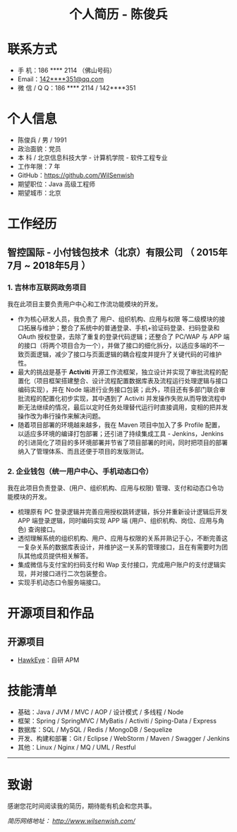 # **<center> 个人简历 - 陈俊兵 </center>**


# 联系方式

- 手 机：186 **** 2114 （佛山号码）
- Email：<142****351@qq.com>
- 微 信 / Q Q：186 **** 2114 / 142****351


# 个人信息

 - 陈俊兵 / 男 / 1991
 - 政治面貌：党员
 - 本 科 / 北京信息科技大学 - 计算机学院 - 软件工程专业
 - 工作年限：7 年
 - GitHub：<https://github.com/WilSenwish>
 - 期望职位：Java 高级工程师
 - 期望城市：北京


# 工作经历

## 智控国际 - 小付钱包技术（北京）有限公司 （ 2015年7月 ~ 2018年5月 ）

### 1. 吉林市互联网政务项目 
我在此项目主要负责用户中心和工作流功能模块的开发。
- 作为核心研发人员，我负责了 用户、组织机构、应用与权限 等二级模块的接口拓展与维护；整合了系统中的普通登录、手机+验证码登录、扫码登录和 OAuth 授权登录，去除了重复的登录代码逻辑；还整合了 PC/WAP 与 APP 端的接口（将两个项目合为一个），并做了接口的细化拆分，以适应多端的不一致页面逻辑，减少了接口与页面逻辑的耦合程度并提升了关键代码的可维护性。
- 最大的挑战是基于 **Activiti** 开源工作流框架，独立设计并实现了审批流程的配置化（项目框架搭建整合、设计流程配置数据库表及流程运行处理逻辑与接口编码实现），并在 Node 端进行业务接口包装；此外，项目还有多部门联合审批流程的配置化初步实现，其中遇到了 Activiti 并发操作失败从而导致流程中断无法继续的情况，最后以定时任务处理替代运行时直接调用，变相的把并发操作改为串行操作来解决问题。
- 随着项目部署的环境越来越多，我在 Maven 项目中加入了多 Profile 配置，以适应多环境的编译打包部署；还引进了持续集成工具 - Jenkins，Jenkins 的引进简化了项目的多环境部署并节省了项目部署的时间，同时把项目的部署纳入了管理体系、而且还便于项目的发版测试。
 

### 2. 企业钱包（统一用户中心、手机动态口令）
我在此项目负责登录、(用户、组织机构、应用与权限) 管理、支付和动态口令功能模块的开发。
- 梳理原有 PC 登录逻辑并完善应用授权跳转逻辑，拆分并重新设计逻辑后开发 APP 端登录逻辑，同时编码实现 APP 端 (用户、组织机构、岗位、应用与角色) 查询接口。
- 透彻理解系统的组织机构、用户、应用与权限的关系并熟记于心，不断完善这一复杂关系的数据库表设计，并维护这一关系的管理接口，且在有需要时为团队其他成员提供相关解答。
- 集成微信与支付宝的扫码支付和 Wap 支付接口，完成用户账户的支付逻辑实现，并对接口进行二次包装整合。
- 实现手机动态口令服务端接口。


# 开源项目和作品

## 开源项目

- [HawkEye](https://github.com/WilSenwish/HawkEye)：自研 APM 


# 技能清单

- 基础：Java / JVM / MVC / AOP / 设计模式 / 多线程 / Node
- 框架：Spring / SpringMVC / MyBatis / Activiti / Sping-Data / Express
- 数据库：SQL / MySQL / Redis / MongoDB / Sequelize
- 开发、构建和部署：Git / Eclipse / WebStorm / Maven / Swagger / Jenkins
- 其他：Linux / Nginx / MQ / UML / Restful


---      
# 致谢
感谢您花时间阅读我的简历，期待能有机会和您共事。

_简历网络地址： <http://www.wilsenwish.com/>_



